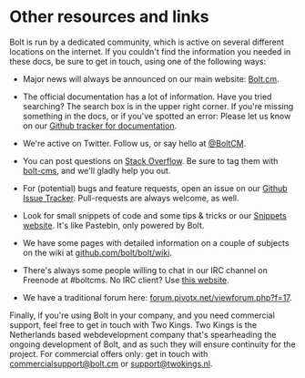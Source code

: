 Other resources and links
=========================

Bolt is run by a dedicated community, which is active on several different
locations on the internet. If you couldn't find the information you needed in
these docs, be sure to get in touch, using one of the following ways:

  - Major news will always be announced on our main website: [Bolt.cm](https://bolt.cm).

  - The official documentation has a lot of information. Have you tried
  searching? The search box is in the upper right corner. If you're missing
  something in the docs, or if you've spotted an error: Please let us know on
  our [Github tracker for documentation](https://github.com/bolt/bolt-docs/issues).

  - We're active on Twitter. Follow us, or say hello at [@BoltCM](https://twitter.com/boltcm). 

  - You can post questions on [Stack Overflow](http://stackoverflow.com). Be
    sure to tag them with [bolt-cms](http://stackoverflow.com/questions/tagged/bolt-cms), 
    and we'll gladly help you out.

  - For (potential) bugs and feature requests, open an issue on our 
    [Github Issue Tracker](http://github.com/bolt/bolt/issues). Pull-requests are always welcome, as well. 

  - Look for small snippets of code and some tips & tricks or our 
    [Snippets website](https://snippets.bolt.cm). It's like Pastebin, only powered by Bolt. 

  - We have some pages with detailed information on a couple of subjects on the wiki at 
    [github.com/bolt/bolt/wiki](https://github.com/bolt/bolt/wiki).

  - There's always some people willing to chat in our IRC channel on Freenode at #boltcms. 
    No IRC client? Use [this website](http://irccloud.com). 

  - We have a traditional forum here: [forum.pivotx.net/viewforum.php?f=17](http://forum.pivotx.net/viewforum.php?f=17).

Finally, if you're using Bolt in your company, and you need commercial support, 
feel free to get in touch with Two Kings. Two Kings is the Netherlands based 
webdevelopment company that's spearheading the ongoing development of Bolt, and 
as such they will ensure continuity for the project. For commercial offers only: 
get in touch with [commercialsupport@bolt.cm](mailto:commercialsupport@bolt.cm) or 
[support@twokings.nl](mailto:support@twokings.nl). 